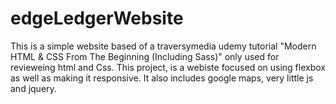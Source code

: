# edgeLedgerWebsite

This is a simple website based of a traversymedia udemy tutorial "Modern HTML & CSS From The Beginning (Including Sass)" only used for revieweing html and Css.
This project, is a webiste focused on using flexbox as well as making it responsive. It also includes google maps, very little js and jquery.
